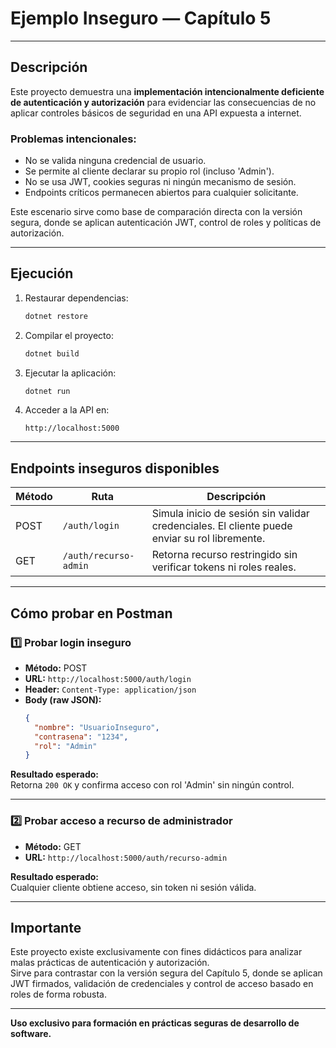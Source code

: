 # Ejemplo Inseguro — Capítulo 5

---

## Descripción

Este proyecto demuestra una **implementación intencionalmente deficiente de autenticación y autorización** para evidenciar las consecuencias de no aplicar controles básicos de seguridad en una API expuesta a internet.

### Problemas intencionales:
- No se valida ninguna credencial de usuario.
- Se permite al cliente declarar su propio rol (incluso 'Admin').
- No se usa JWT, cookies seguras ni ningún mecanismo de sesión.
- Endpoints críticos permanecen abiertos para cualquier solicitante.

Este escenario sirve como base de comparación directa con la versión segura, donde se aplican autenticación JWT, control de roles y políticas de autorización.

---

## Ejecución

1. Restaurar dependencias:
   ```bash
   dotnet restore
   ```

2. Compilar el proyecto:
   ```bash
   dotnet build
   ```

3. Ejecutar la aplicación:
   ```bash
   dotnet run
   ```

4. Acceder a la API en:
   ```
   http://localhost:5000
   ```

---

## Endpoints inseguros disponibles

| Método | Ruta | Descripción |
| ------ | ---- | ------------ |
| POST | `/auth/login` | Simula inicio de sesión sin validar credenciales. El cliente puede enviar su rol libremente. |
| GET | `/auth/recurso-admin` | Retorna recurso restringido sin verificar tokens ni roles reales. |

---

## Cómo probar en Postman

### 1️⃣ Probar login inseguro

- **Método:** POST  
- **URL:** `http://localhost:5000/auth/login`  
- **Header:** `Content-Type: application/json`  
- **Body (raw JSON):**
  ```json
  {
    "nombre": "UsuarioInseguro",
    "contrasena": "1234",
    "rol": "Admin"
  }
  ```

**Resultado esperado:**  
Retorna `200 OK` y confirma acceso con rol 'Admin' sin ningún control.

---

### 2️⃣ Probar acceso a recurso de administrador

- **Método:** GET  
- **URL:** `http://localhost:5000/auth/recurso-admin`

**Resultado esperado:**  
Cualquier cliente obtiene acceso, sin token ni sesión válida.

---

## Importante

Este proyecto existe exclusivamente con fines didácticos para analizar malas prácticas de autenticación y autorización.  
Sirve para contrastar con la versión segura del Capítulo 5, donde se aplican JWT firmados, validación de credenciales y control de acceso basado en roles de forma robusta.

---

**Uso exclusivo para formación en prácticas seguras de desarrollo de software.**